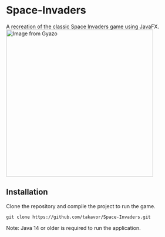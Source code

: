# Space-Invaders
A recreation of the classic Space Invaders game using JavaFX.
<a href="https://giphy.com/gifs/xj4Y591tKAulDNK7Ed"><img src="https://giphy.com/embed/xj4Y591tKAulDNK7Ed" alt="Image from Gyazo" width="400"/></a>

## Installation
Clone the repository and compile the project to run the game.
```linux
git clone https://github.com/takavor/Space-Invaders.git
```
Note: Java 14 or older is required to run the application.
